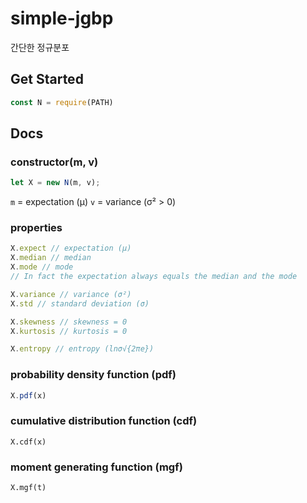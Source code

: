 # simple-jgbp
간단한 정규분포

## Get Started
```js
const N = require(PATH)
```

## Docs
### constructor(m, v)
```js
let X = new N(m, v);
```
`m` = expectation (μ)
`v` = variance (σ² > 0)

### properties
```js
X.expect // expectation (μ)
X.median // median
X.mode // mode
// In fact the expectation always equals the median and the mode

X.variance // variance (σ²)
X.std // standard deviation (σ)

X.skewness // skewness = 0
X.kurtosis // kurtosis = 0

X.entropy // entropy (lnσ√{2πe})
```

### probability density function (pdf)
```js
X.pdf(x)
```

### cumulative distribution function (cdf)
```
X.cdf(x)
```

### moment generating function (mgf)
```
X.mgf(t)
```


